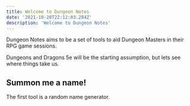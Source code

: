 ```yaml
---
title: Welcome to Dungeon Notes
date: '2021-10-20T22:12:03.284Z'
description: 'Welcome to Dungeon Notes'
---
```


Dungeon Notes aims to be a set of tools to aid Dungeon Masters in their RPG game sessions.

Dungeons and Dragons 5e will be the starting assumption, but lets see where things take us.

## Summon me a name!

The first tool is a random name generator.
